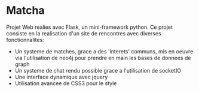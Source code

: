 # Matcha

Projet Web realies avec Flask, un mini-framework python. Ce projet consiste en la realisation d'un site de rencontres avec diverses fonctionnalites:
- Un systeme de matches, grace a des 'interets' communs, mis en oeuvre via l'utilisation de neo4j pour prendre en main les bases de donnees de graph
- Un systeme de chat rendu possible grace a l'utilisation de socketIO
- Une interface dynamique avec jquery
- Utilisation avancee de CSS3 pour le style
